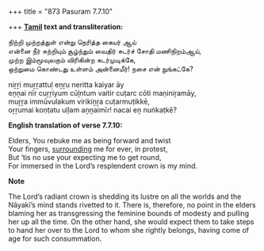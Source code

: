 +++
title = "873 Pasuram 7.7.10"

+++
**[Tamil](/definition/tamil#history "show Tamil definitions") text and transliteration:**

நிற்றி முற்றத்துள் என்று நெரித்த கையர் ஆய்  
என்னை நீர் சுற்றியும் சூழ்ந்தும் வைதிர் சுடர்ச் சோதி மணிநிறம்ஆய்,  
முற்ற இம்மூவுலகும் விரிகின்ற சுடர்முடிக்கே,  
ஒற்றுமை கொண்டது உள்ளம் அன்னைமீர்! நசை என் நுங்கட்கே?

niṟṟi muṟṟattuḷ eṉṟu neritta kaiyar āy  
eṉṉai nīr cuṟṟiyum cūḻntum vaitir cuṭarc cōti maṇiniṟamāy,  
muṟṟa immūvulakum virikiṉṟa cuṭarmuṭikkē,  
oṟṟumai koṇṭatu uḷḷam aṉṉaimīr! nacai eṉ nuṅkaṭkē?

**English translation of verse 7.7.10:**

Elders, You rebuke me as being forward and twist  
Your fingers, [surrounding](/definition/surrounding#history "show surrounding definitions") me for ever, in protest,  
But ‘tis no use your expecting me to get round,  
For immersed in the Lord’s resplendent crown is my mind.

**Note**

The Lord’s radiant crown is shedding its lustre on all the worlds and the Nāyakī’s mind stands rivetted to it. There is, therefore, no point in the elders blaming her as transgressing the feminine bounds of modesty and pulling her up all the time. On the other hand, she would expect them to take steps to hand her over to the Lord to whom she rightly belongs, having come of age for such consummation.


